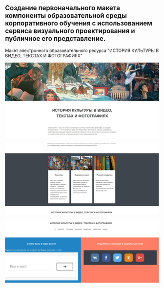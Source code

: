 ## Создание первоначального макета компоненты образовательной среды корпоративного обучения с использованием сервиса визуального проектирования и публичное его представление.

Макет электронного образовательного ресурса "ИСТОРИЯ КУЛЬТУРЫ В ВИДЕО, ТЕКСТАХ И ФОТОГРАФИЯХ"

![Image alt](https://github.com/KsushaSeliv/it-project/blob/main/ВСР2/1.JPG)

![Image alt](https://github.com/KsushaSeliv/it-project/blob/main/ВСР2/2.JPG)

![Image alt](https://github.com/KsushaSeliv/it-project/blob/main/ВСР2/3.JPG)
